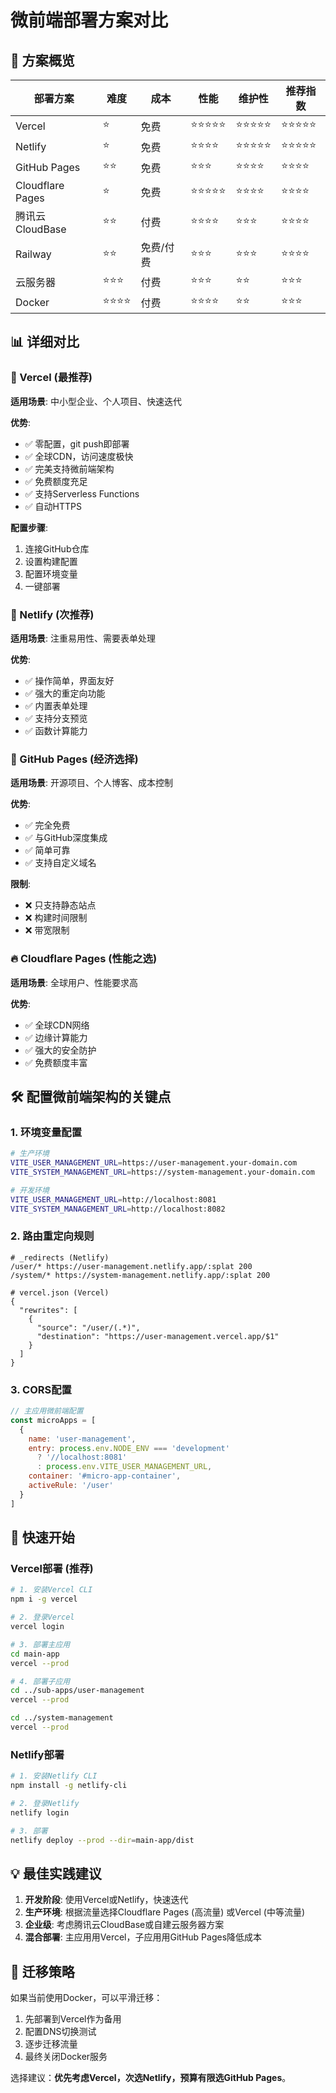 # 微前端部署方案对比

## 🌟 方案概览

| 部署方案 | 难度 | 成本 | 性能 | 维护性 | 推荐指数 |
|---------|------|------|------|--------|----------|
| Vercel | ⭐ | 免费 | ⭐⭐⭐⭐⭐ | ⭐⭐⭐⭐⭐ | ⭐⭐⭐⭐⭐ |
| Netlify | ⭐ | 免费 | ⭐⭐⭐⭐ | ⭐⭐⭐⭐⭐ | ⭐⭐⭐⭐⭐ |
| GitHub Pages | ⭐⭐ | 免费 | ⭐⭐⭐ | ⭐⭐⭐⭐ | ⭐⭐⭐⭐ |
| Cloudflare Pages | ⭐ | 免费 | ⭐⭐⭐⭐⭐ | ⭐⭐⭐⭐ | ⭐⭐⭐⭐ |
| 腾讯云CloudBase | ⭐⭐ | 付费 | ⭐⭐⭐⭐ | ⭐⭐⭐ | ⭐⭐⭐⭐ |
| Railway | ⭐⭐ | 免费/付费 | ⭐⭐⭐ | ⭐⭐⭐ | ⭐⭐⭐⭐ |
| 云服务器 | ⭐⭐⭐ | 付费 | ⭐⭐⭐ | ⭐⭐ | ⭐⭐⭐ |
| Docker | ⭐⭐⭐⭐ | 付费 | ⭐⭐⭐⭐ | ⭐⭐ | ⭐⭐⭐ |

## 📊 详细对比

### 🥇 Vercel (最推荐)
**适用场景**: 中小型企业、个人项目、快速迭代

**优势**:
- ✅ 零配置，git push即部署
- ✅ 全球CDN，访问速度极快
- ✅ 完美支持微前端架构
- ✅ 免费额度充足
- ✅ 支持Serverless Functions
- ✅ 自动HTTPS

**配置步骤**:
1. 连接GitHub仓库
2. 设置构建配置
3. 配置环境变量
4. 一键部署

### 🥈 Netlify (次推荐)
**适用场景**: 注重易用性、需要表单处理

**优势**:
- ✅ 操作简单，界面友好
- ✅ 强大的重定向功能
- ✅ 内置表单处理
- ✅ 支持分支预览
- ✅ 函数计算能力

### 🥉 GitHub Pages (经济选择)
**适用场景**: 开源项目、个人博客、成本控制

**优势**:
- ✅ 完全免费
- ✅ 与GitHub深度集成
- ✅ 简单可靠
- ✅ 支持自定义域名

**限制**:
- ❌ 只支持静态站点
- ❌ 构建时间限制
- ❌ 带宽限制

### 🔥 Cloudflare Pages (性能之选)
**适用场景**: 全球用户、性能要求高

**优势**:
- ✅ 全球CDN网络
- ✅ 边缘计算能力
- ✅ 强大的安全防护
- ✅ 免费额度丰富

## 🛠️ 配置微前端架构的关键点

### 1. 环境变量配置
```bash
# 生产环境
VITE_USER_MANAGEMENT_URL=https://user-management.your-domain.com
VITE_SYSTEM_MANAGEMENT_URL=https://system-management.your-domain.com

# 开发环境  
VITE_USER_MANAGEMENT_URL=http://localhost:8081
VITE_SYSTEM_MANAGEMENT_URL=http://localhost:8082
```

### 2. 路由重定向规则
```
# _redirects (Netlify)
/user/* https://user-management.netlify.app/:splat 200
/system/* https://system-management.netlify.app/:splat 200

# vercel.json (Vercel)
{
  "rewrites": [
    {
      "source": "/user/(.*)",
      "destination": "https://user-management.vercel.app/$1"
    }
  ]
}
```

### 3. CORS配置
```javascript
// 主应用微前端配置
const microApps = [
  {
    name: 'user-management',
    entry: process.env.NODE_ENV === 'development' 
      ? '//localhost:8081'
      : process.env.VITE_USER_MANAGEMENT_URL,
    container: '#micro-app-container',
    activeRule: '/user'
  }
]
```

## 🚀 快速开始

### Vercel部署 (推荐)
```bash
# 1. 安装Vercel CLI
npm i -g vercel

# 2. 登录Vercel
vercel login

# 3. 部署主应用
cd main-app
vercel --prod

# 4. 部署子应用
cd ../sub-apps/user-management
vercel --prod

cd ../system-management  
vercel --prod
```

### Netlify部署
```bash
# 1. 安装Netlify CLI
npm install -g netlify-cli

# 2. 登录Netlify
netlify login

# 3. 部署
netlify deploy --prod --dir=main-app/dist
```

## 💡 最佳实践建议

1. **开发阶段**: 使用Vercel或Netlify，快速迭代
2. **生产环境**: 根据流量选择Cloudflare Pages (高流量) 或Vercel (中等流量)  
3. **企业级**: 考虑腾讯云CloudBase或自建云服务器方案
4. **混合部署**: 主应用用Vercel，子应用用GitHub Pages降低成本

## 🔄 迁移策略

如果当前使用Docker，可以平滑迁移：
1. 先部署到Vercel作为备用
2. 配置DNS切换测试
3. 逐步迁移流量  
4. 最终关闭Docker服务

选择建议：**优先考虑Vercel，次选Netlify，预算有限选GitHub Pages**。